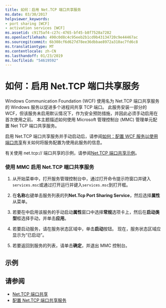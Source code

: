 ```yaml
---
title: 如何：启用 Net.TCP 端口共享服务
ms.date: 03/30/2017
helpviewer_keywords:
- port sharing [WCF]
- activation services [WCF]
ms.assetid: c9175af4-c27c-4765-bf45-b8f7528a7282
ms.openlocfilehash: 490c0d8c4c95eeb2b1cd9b43134720c9e44467ac
ms.sourcegitcommit: 6b308cf6d627d78ee36dbbae8972a310ac7fd6c8
ms.translationtype: MT
ms.contentlocale: zh-CN
ms.lasthandoff: 01/23/2019
ms.locfileid: "54619592"
---
```

# <a name="how-to-enable-the-nettcp-port-sharing-service"></a>如何：启用 Net.TCP 端口共享服务
Windows Communication Foundation (WCF) 使用名为 Net.TCP 端口共享服务的 Windows 服务以促进多个进程间共享 TCP 端口。 此服务安装一部分的 WCF，但该服务未启用默认情况下，作为安全预防措施，并因此必须手动启用在首次使用之前。 本主题描述如何使用 Microsoft 管理控制台 (MMC) 管理单元配置 Net TCP 端口共享服务。  
  
 启用 Net.TCP 端口共享服务并手动启动后，请参阅[如何：配置 WCF 服务以使用端口共享](../../../../docs/framework/wcf/feature-details/how-to-configure-a-wcf-service-to-use-port-sharing.md)有关如何将服务配置为使用此服务的信息。  
  
 有关使用 net.tcp:// 端口共享的示例，请参阅[Net.TCP 端口共享示例](../../../../docs/framework/wcf/samples/net-tcp-port-sharing-sample.md)。  
  
### <a name="to-enable-the-nettcp-port-sharing-service-using-mmc"></a>使用 MMC 启用 Net.TCP 端口共享服务  
  
1.  从开始菜单中，打开服务管理控制台中，通过打开命令提示符窗口并键入`services.msc`或通过打开运行并键入`services.msc`到打开框。  
  
2.  在**名称**右键单击服务列表的列**Net.Tcp Port Sharing Service**，然后选择**属性**从菜单。  
  
3.  若要在中启用该服务的手动启动**属性**窗口中选择**常规**选项卡上，然后在**启动类型**框选择手动，并单击**应用**。  
  
4.  若要启动服务，请在服务状态区域中，单击**启动**按钮。 现在，服务状态区域应显示为“已启动”。  
  
5.  若要返回到服务的列表，请单击**确定**，并退出 MMC 控制台。  
  
## <a name="example"></a>示例  
  
## <a name="see-also"></a>请参阅
- [Net.TCP 端口共享](../../../../docs/framework/wcf/feature-details/net-tcp-port-sharing.md)
- [配置 Net.TCP 端口共享服务](../../../../docs/framework/wcf/feature-details/configuring-the-net-tcp-port-sharing-service.md)
